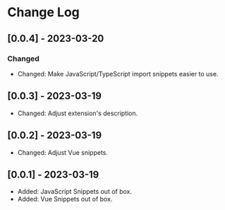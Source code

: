 # Change Log

## [0.0.4] - 2023-03-20

### Changed

- Changed: Make JavaScript/TypeScript import snippets easier to use.

## [0.0.3] - 2023-03-19

- Changed: Adjust extension's description.

## [0.0.2] - 2023-03-19

- Changed: Adjust Vue snippets.

## [0.0.1] - 2023-03-19

- Added: JavaScript Snippets out of box.
- Added: Vue Snippets out of box.
